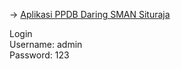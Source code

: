 → <a href="https://ppdb-daring.000webhostapp.com" target="_blank" title="Aplikasi PPDB Daring SMAN Situraja">Aplikasi PPDB Daring SMAN Situraja</a>

Login<br />
Username: admin<br />
Password: 123